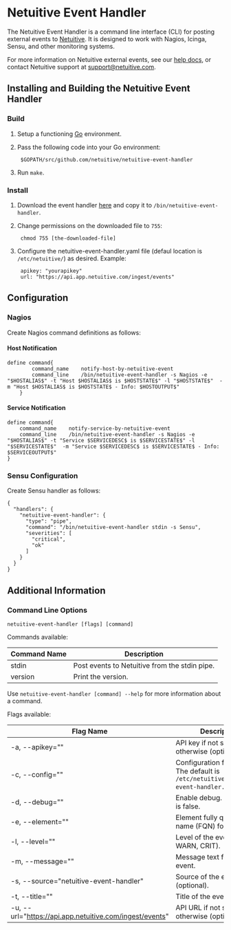 Netuitive Event Handler
=======================

The Netuitive Event Handler is a command line interface (CLI) for posting external events to [Netuitive](https://www.netuitive.com). It is designed to work with Nagios, Icinga, Sensu, and other monitoring systems.

For more information on Netuitive external events, see our [help docs](https://help.netuitive.com/Content/Events/external_events_intro.htm), or contact Netuitive support at [support@netuitive.com](mailto:support@netuitive.com).

Installing and Building the Netuitive Event Handler
---------------------------------------------------

### Build

1. Setup a functioning [Go](https://golang.org) environment.
1. Pass the following code into your Go environment:

        $GOPATH/src/github.com/netuitive/netuitive-event-handler

1. Run `make`.

### Install

1. Download the event handler [here](https://github.com/Netuitive/netuitive-event-handler/releases) and copy it to `/bin/netuitive-event-handler`.
1. Change permissions on the downloaded file to `755`:

        chmod 755 [the-downloaded-file]

1. Configure the netuitive-event-handler.yaml file (defaul location is `/etc/netuitive/`) as desired. Example:

        apikey: "yourapikey"
        url: "https://api.app.netuitive.com/ingest/events"

Configuration
--------------

### Nagios

Create Nagios command definitions as follows:

#### Host Notification
    
    define command{
            command_name    notify-host-by-netuitive-event
            command_line    /bin/netuitive-event-handler -s Nagios -e "$HOSTALIAS$" -t "Host $HOSTALIAS$ is $HOSTSTATE$" -l "$HOSTSTATE$"  -m "Host $HOSTALIAS$ is $HOSTSTATE$ - Info: $HOSTOUTPUT$"
        }
        
#### Service Notification
    
    define command{
        command_name    notify-service-by-netuitive-event
        command_line    /bin/netuitive-event-handler -s Nagios -e "$HOSTALIAS$" -t "Service $SERVICEDESC$ is $SERVICESTATE$" -l "$SERVICESTATE$"  -m "Service $SERVICEDESC$ is $SERVICESTATE$ - Info: $SERVICEOUTPUT$"
    }

### Sensu Configuration

Create Sensu handler as follows:

    {
      "handlers": {
        "netuitive-event-handler": {
          "type": "pipe",
          "command": "/bin/netuitive-event-handler stdin -s Sensu",
          "severities": [
            "critical",
            "ok"
          ]
        }
      }
    }

Additional Information
-----------------------

### Command Line Options

`netuitive-event-handler [flags] [command]`

Commands available:

| Command Name | Description |
|--------------|-------------|
| stdin | Post events to Netuitive from the stdin pipe. |
| version | Print the version. |

Use `netuitive-event-handler [command] --help` for more information about a command.

Flags available:

| Flag Name | Description | Global? |
|-----------|-------------|---------|
| -a, --apikey="" | API key if not specified otherwise (optional). | Y |
| -c, --config="" | Configuration file location. The default is `/etc/netuitive/netuitive-event-handler.yaml`. | Y |
| -d, --debug="" | Enable debug. The default is false. | Y |
| -e, --element="" | Element fully qualified name (FQN) for the event. | N |
| -l, --level="" | Level of the event (INFO, WARN, CRIT). | N |
| -m, --message="" | Message text for the event. | N |
| -s, --source="netuitive-event-handler" | Source of the event (optional). | Y |
| -t, --title="" | Title of the event. | N |
| -u, --url="https://api.app.netuitive.com/ingest/events" | API URL if not specified otherwise (optional). | Y |
